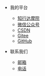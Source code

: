 <!-- 侧边栏 docs/_sidebar.md -->
* 我的平台

  * [知行达摩院](https://www.zxdmy.com)
  * [微信公众号](https://img.zxdmy.com/md/20210129164325.jpg)
  * [CSDN](https://cxhit.blog.csdn.net/)
  * [Gitee](https://gitee.com/ZXAcademy)
  * [GitHub](https://github.com/ZXAcademy)


* 联系我们
  * [邮箱](contacts/email.md)
  * [电话](zh-contacts/phone.md)